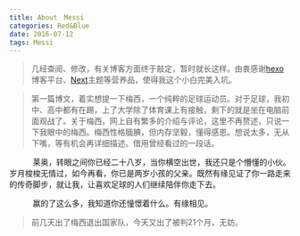 ```yaml
---
title: About　Messi
categories: Red&Blue
date: 2016-07-12
tags: Messi
---
```

> 几经查阅、修改，有关博客方面终于敲定，暂时就长这样。由衷感谢[hexo](hexo.io)博客平台、[Next](http://theme-next.iissnan.com/)主题等营养品，使得我这个小白完美入坑。

> 第一篇博文，着实想提一下梅西，一个纯粹的足球运动员。对于足球，我初中、高中都有在踢，上了大学除了体育课上有接触，剩下的就是坐在电脑前面观战了。关于梅西，网上自有繁多的介绍与评论，这里不再赘述，只说一下我眼中的梅西。梅西性格腼腆，但内存坚毅，懂得感恩。想说太多，无从下嘴，等有机会再详细描述。借用曾经看过的一段话。

　　　莱奥，转眼之间你已经二十八岁，当你横空出世，我还只是个懵懂的小伙。岁月梭梭无情过，如今再看，你已是两岁小孩的父亲。既然有缘见证了你一路走来的传奇脚步，就让我，让喜欢足球的人们继续陪伴你走下去。
	　

　　　赢的了这么多，我知道你还憧憬着什么。有缘相见。

>前几天出了梅西退出国家队，今天又出了被判21个月，无妨。